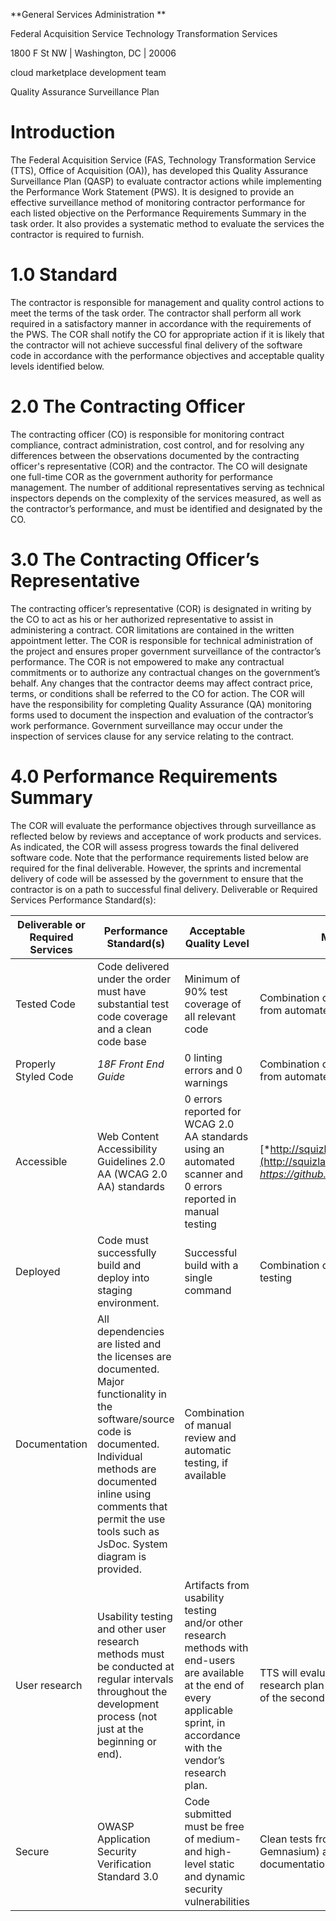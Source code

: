 **General Services Administration **

Federal Acquisition Service
Technology Transformation Services

1800 F St NW | Washington, DC | 20006

<span id="_5vit0leshofg" class="anchor"></span>cloud marketplace development team

<span id="_43xg7vic1y8" class="anchor"></span>Quality Assurance Surveillance Plan

Introduction
============

The Federal Acquisition Service (FAS, Technology Transformation Service (TTS), Office of Acquisition (OA)), has developed this Quality Assurance Surveillance Plan (QASP) to evaluate contractor actions while implementing the Performance Work Statement (PWS). It is designed to provide an effective surveillance method of monitoring contractor performance for each listed objective on the Performance Requirements Summary in the task order. It also provides a systematic method to evaluate the services the contractor is required to furnish.

1.0 Standard
============

The contractor is responsible for management and quality control actions to meet the terms of the task order. The contractor shall perform all work required in a satisfactory manner in accordance with the requirements of the PWS. The COR shall notify the CO for appropriate action if it is likely that the contractor will not achieve successful final delivery of the software code in accordance with the performance objectives and acceptable quality levels identified below.

2.0 The Contracting Officer
===========================

The contracting officer (CO) is responsible for monitoring contract compliance, contract administration, cost control, and for resolving any differences between the observations documented by the contracting officer's representative (COR) and the contractor. The CO will designate one full-time COR as the government authority for performance management. The number of additional representatives serving as technical inspectors depends on the complexity of the services measured, as well as the contractor’s performance, and must be identified and designated by the CO.

3.0 The Contracting Officer’s Representative
============================================

The contracting officer’s representative (COR) is designated in writing by the CO to act as his or her authorized representative to assist in administering a contract. COR limitations are contained in the written appointment letter. The COR is responsible for technical administration of the project and ensures proper government surveillance of the contractor’s performance. The COR is not empowered to make any contractual commitments or to authorize any contractual changes on the government’s behalf. Any changes that the contractor deems may affect contract price, terms, or conditions shall be referred to the CO for action. The COR will have the responsibility for completing Quality Assurance (QA) monitoring forms used to document the inspection and evaluation of the contractor’s work performance. Government surveillance may occur under the inspection of services clause for any service relating to the contract.

4.0 Performance Requirements Summary
====================================

The COR will evaluate the performance objectives through surveillance as reflected below by reviews and acceptance of work products and services. As indicated, the COR will assess progress towards the final delivered software code. Note that the performance requirements listed below are required for the final deliverable. However, the sprints and incremental delivery of code will be assessed by the government to ensure that the contractor is on a path to
successful final delivery.
Deliverable or Required Services Performance Standard(s):

| **Deliverable or Required Services** | **Performance Standard(s)**                                                                                                                                                                                                                              | **Acceptable Quality Level**                                                                                                                                                      | **Method of Surveillance**                                                                                                             |
|--------------------------------------|----------------------------------------------------------------------------------------------------------------------------------------------------------------------------------------------------------------------------------------------------------|-----------------------------------------------------------------------------------------------------------------------------------------------------------------------------------|----------------------------------------------------------------------------------------------------------------------------------------|
| Tested Code                          | Code delivered under the order must have substantial test code coverage and a clean code base                                                                                                                                                            | Minimum of 90% test coverage of all relevant code                                                                                                                                 | Combination of manual review and the results from automated testing                                                                    |
| Properly Styled Code                 | *18F Front End Guide*                                                                                                                                                                                                                                    | 0 linting errors and 0 warnings                                                                                                                                                   | Combination of manual review and the results from automated testing                                                                    |
| Accessible                           | Web Content Accessibility Guidelines 2.0 AA (WCAG 2.0 AA) standards                                                                                                                                                                                      | 0 errors reported for WCAG 2.0 AA standards using an automated scanner and 0 errors reported in manual testing                                                                    | [*http://squizlabs.github.io/HTML\_CodeSniffer/*](http://squizlabs.github.io/HTML_CodeSniffer/) or *https://github.com/pa11y/pa11y*    |
| Deployed                             | Code must successfully build and deploy into staging environment.                                                                                                                                                                                        | Successful build with a single command                                                                                                                                            | Combination of manual review and automatic testing                                                                                     |
| Documentation                        | All dependencies are listed and the licenses are documented. Major functionality in the software/source code is documented. Individual methods are documented inline using comments that permit the use tools such as JsDoc. System diagram is provided. | Combination of manual review and automatic testing, if available                                                                                                                  |                                                                                                                                        |
| User research                        | Usability testing and other user research methods must be conducted at regular intervals throughout the development process (not just at the beginning or end).                                                                                          | Artifacts from usability testing and/or other research methods with end-users are available at the end of every applicable sprint, in accordance with the vendor’s research plan. | TTS will evaluate the artifacts based on a research plan provided by the vendor at the end of the second sprint.                       |
| Secure                               | OWASP Application Security Verification Standard 3.0                                                                                                                                                                                                     | Code submitted must be free of medium- and high-level static and dynamic security vulnerabilities                                                                                 | Clean tests from a static testing SaaS (such as Gemnasium) and from OWASP ZAP, along with documentation explaining any false positives |


